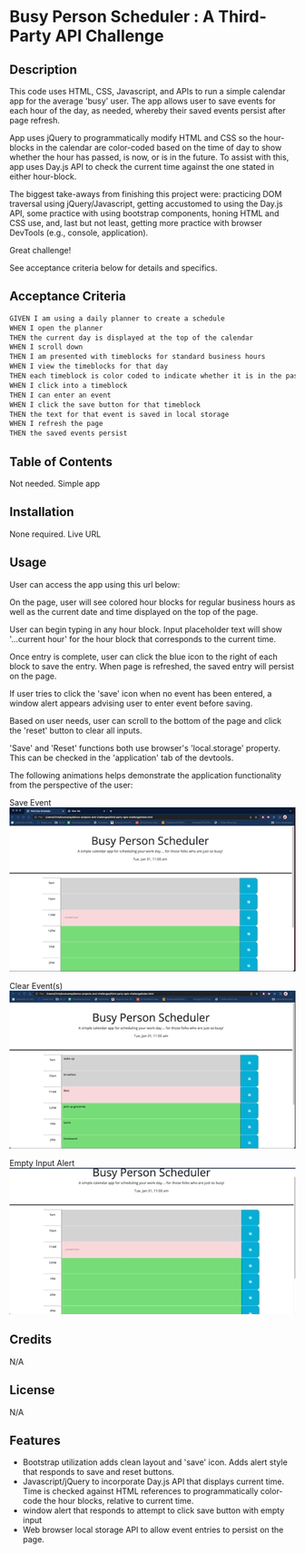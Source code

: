 # Busy Person Scheduler : A Third-Party API Challenge

## Description

This code uses HTML, CSS, Javascript, and APIs to run a simple calendar app for the average 'busy' user. The app allows user to save events for each hour of the day, as needed, whereby their saved events persist after page refresh.

App uses jQuery to programmatically modify HTML and CSS so the hour-blocks in the calendar are color-coded based on the time of day to show whether the hour has passed, is now, or is in the future. To assist with this, app uses Day.js API to check the current time against the one stated in either hour-block.

The biggest take-aways from finishing this project were: practicing DOM traversal using jQuery/Javascript, getting accustomed to using the Day.js API, some practice with using bootstrap components, honing HTML and CSS use, and, last but not least, getting more practice with browser DevTools (e.g., console, application).

Great challenge!

See acceptance criteria below for details and specifics.


## Acceptance Criteria

```md
GIVEN I am using a daily planner to create a schedule
WHEN I open the planner
THEN the current day is displayed at the top of the calendar
WHEN I scroll down
THEN I am presented with timeblocks for standard business hours
WHEN I view the timeblocks for that day
THEN each timeblock is color coded to indicate whether it is in the past, present, or future
WHEN I click into a timeblock
THEN I can enter an event
WHEN I click the save button for that timeblock
THEN the text for that event is saved in local storage
WHEN I refresh the page
THEN the saved events persist
```




## Table of Contents

Not needed. Simple app



## Installation

None required. Live URL




## Usage

User can access the app using this url below:



On the page, user will see colored hour blocks for regular business hours as well as the current date and time displayed on the top of the page. 

User can begin typing in any hour block. Input placeholder text will show '...current hour' for the hour block that corresponds to the current time.

Once entry is complete, user can click the blue icon to the right of each block to save the entry. When page is refreshed, the saved entry will persist on the page. 

If user tries to click the 'save' icon when no event has been entered, a window alert appears advising user to enter event before saving.

Based on user needs, user can scroll to the bottom of the page and click the 'reset' button to clear all inputs.

'Save' and 'Reset' functions both use browser's 'local.storage' property. This can be checked in the 'application' tab of the devtools.

The following animations helps demonstrate the application functionality from the perspective of the user:

Save Event
![](./assets/images/save_event.gif)

Clear Event(s)
![](./assets/images/events_cleared.gif)

Empty Input Alert
![](./assets/images/empty_input_alert.gif)



## Credits

N/A

## License

N/A

## Features

- Bootstrap utilization adds clean layout and 'save' icon. Adds alert style that responds to save and reset buttons.
- Javascript/jQuery to incorporate Day.js API that displays current time. Time is checked against HTML references to programmatically color-code the hour blocks, relative to current time.
- window alert that responds to attempt to click save button with empty input
- Web browser local storage API to allow event entries to persist on the page.

